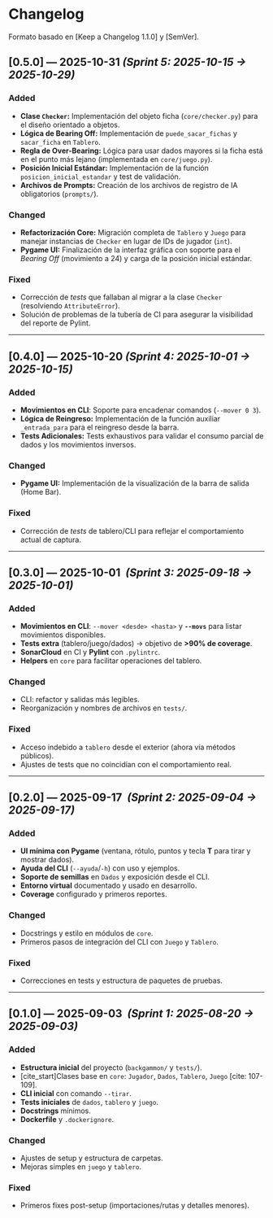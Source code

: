 # Changelog
Formato basado en [Keep a Changelog 1.1.0] y [SemVer]. 

## [0.5.0] — 2025-10-31 *(Sprint 5: 2025-10-15 → 2025-10-29)*
### Added
- **Clase `Checker`:** Implementación del objeto ficha (`core/checker.py`) para el diseño orientado a objetos.
- **Lógica de Bearing Off:** Implementación de `puede_sacar_fichas` y `sacar_ficha` en `Tablero`.
- **Regla de Over-Bearing:** Lógica para usar dados mayores si la ficha está en el punto más lejano (implementada en `core/juego.py`).
- **Posición Inicial Estándar:** Implementación de la función `posicion_inicial_estandar` y test de validación.
- **Archivos de Prompts:** Creación de los archivos de registro de IA obligatorios (`prompts/`).

### Changed
- **Refactorización Core:** Migración completa de `Tablero` y `Juego` para manejar instancias de `Checker` en lugar de IDs de jugador (`int`).
- **Pygame UI:** Finalización de la interfaz gráfica con soporte para el *Bearing Off* (movimiento a 24) y carga de la posición inicial estándar.

### Fixed
- Corrección de *tests* que fallaban al migrar a la clase `Checker` (resolviendo `AttributeError`).
- Solución de problemas de la tubería de CI para asegurar la visibilidad del reporte de Pylint.

---

## [0.4.0] — 2025-10-20 *(Sprint 4: 2025-10-01 → 2025-10-15)*
### Added
- **Movimientos en CLI**: Soporte para encadenar comandos (`--mover 0 3`).
- **Lógica de Reingreso:** Implementación de la función auxiliar `_entrada_para` para el reingreso desde la barra.
- **Tests Adicionales:** Tests exhaustivos para validar el consumo parcial de dados y los movimientos inversos.

### Changed
- **Pygame UI:** Implementación de la visualización de la barra de salida (Home Bar).

### Fixed
- Corrección de *tests* de tablero/CLI para reflejar el comportamiento actual de captura.

---

## [0.3.0] — 2025-10-01  *(Sprint 3: 2025-09-18 → 2025-10-01)*
### Added
- **Movimientos en CLI**: `--mover <desde> <hasta>` y **`--movs`** para listar movimientos disponibles.  
- **Tests extra** (tablero/juego/dados) → objetivo de **>90% de coverage**.
- **SonarCloud** en CI y **Pylint** con `.pylintrc`.
- **Helpers** en `core` para facilitar operaciones del tablero.

### Changed
- CLI: refactor y salidas más legibles.  
- Reorganización y nombres de archivos en `tests/`.

### Fixed
- Acceso indebido a `tablero` desde el exterior (ahora vía métodos públicos).
- Ajustes de tests que no coincidían con el comportamiento real.

---

## [0.2.0] — 2025-09-17  *(Sprint 2: 2025-09-04 → 2025-09-17)*
### Added
- **UI mínima con Pygame** (ventana, rótulo, puntos y tecla **T** para tirar y mostrar dados).  
- **Ayuda del CLI** (`--ayuda`/`-h`) con uso y ejemplos.
- **Soporte de semillas** en `Dados` y exposición desde el CLI.
- **Entorno virtual** documentado y usado en desarrollo.
- **Coverage** configurado y primeros reportes.

### Changed
- Docstrings y estilo en módulos de `core`.  
- Primeros pasos de integración del CLI con `Juego` y `Tablero`.

### Fixed
- Correcciones en tests y estructura de paquetes de pruebas.

---

## [0.1.0] — 2025-09-03  *(Sprint 1: 2025-08-20 → 2025-09-03)*
### Added
- **Estructura inicial** del proyecto (`backgammon/` y `tests/`).  
- [cite_start]Clases base en `core`: `Jugador`, `Dados`, `Tablero`, `Juego` [cite: 107-109].
- **CLI inicial** con comando `--tirar`.
- **Tests iniciales** de `dados`, `tablero` y `juego`.
- **Docstrings** mínimos.
- **Dockerfile** y `.dockerignore`.

### Changed
- Ajustes de setup y estructura de carpetas.
- Mejoras simples en `juego` y `tablero`.

### Fixed
- Primeros fixes post-setup (importaciones/rutas y detalles menores).